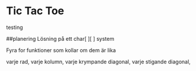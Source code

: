 # Tic Tac Toe
testing

##planering
Lösning på ett char[ ][ ] system

Fyra for funktioner som kollar om dem är lika

varje rad,
varje kolumn,
varje krympande diagonal,
varje stigande diagonal,
